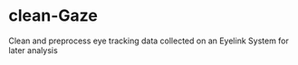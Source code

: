 # clean-Gaze
Clean and preprocess eye tracking data collected on an Eyelink System for later analysis
